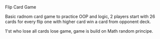 Flip Card Game

Basic radnom card game to practice OOP and logic, 2 players start with 26 cards for every flip one with higher card win a card from opponent deck.

1'st who lose all cards lose game, game is build on Math random principe.
